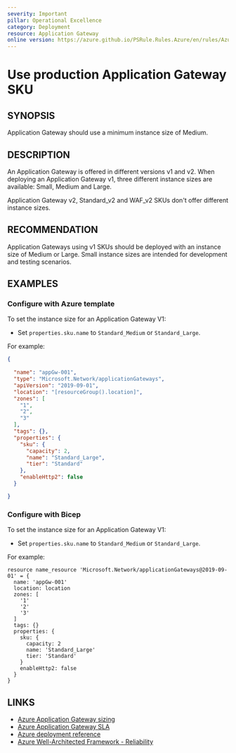 ```yaml
---
severity: Important
pillar: Operational Excellence
category: Deployment
resource: Application Gateway
online version: https://azure.github.io/PSRule.Rules.Azure/en/rules/Azure.AppGw.MinSku/
---
```


# Use production Application Gateway SKU

## SYNOPSIS

Application Gateway should use a minimum instance size of Medium.

## DESCRIPTION

An Application Gateway is offered in different versions v1 and v2.
When deploying an Application Gateway v1, three different instance sizes are available: Small, Medium and Large.

Application Gateway v2, Standard_v2 and WAF_v2 SKUs don't offer different instance sizes.

## RECOMMENDATION

Application Gateways using v1 SKUs should be deployed with an instance size of Medium or Large.
Small instance sizes are intended for development and testing scenarios.

## EXAMPLES

### Configure with Azure template

To set the instance size for an Application Gateway V1:

- Set `properties.sku.name` to `Standard_Medium` or `Standard_Large`.

For example:

```json
{
    
  "name": "appGw-001",
  "type": "Microsoft.Network/applicationGateways",
  "apiVersion": "2019-09-01",
  "location": "[resourceGroup().location]",
  "zones": [
    "1",
    "2",
    "3"
  ],
  "tags": {},
  "properties": {
    "sku": {
      "capacity": 2,
      "name": "Standard_Large",
      "tier": "Standard"
    },
    "enableHttp2": false
  }

}
```

### Configure with Bicep

To set the instance size for an Application Gateway V1:

- Set `properties.sku.name` to `Standard_Medium` or `Standard_Large`.

For example:

```bicep
resource name_resource 'Microsoft.Network/applicationGateways@2019-09-01' = {
  name: 'appGw-001'
  location: location
  zones: [
    '1'
    '2'
    '3'
  ]
  tags: {}
  properties: {
    sku: {
      capacity: 2
      name: 'Standard_Large'
      tier: 'Standard'
    }
    enableHttp2: false
  }
}
```

## LINKS

- [Azure Application Gateway sizing](https://docs.microsoft.com/azure/application-gateway/overview#sizing)
- [Azure Application Gateway SLA](https://azure.microsoft.com/support/legal/sla/application-gateway/)
- [Azure deployment reference](https://learn.microsoft.com/azure/templates/microsoft.network/applicationgateways?pivots=deployment-language-bicep#applicationgatewaysku)
- [Azure Well-Architected Framework - Reliability](https://learn.microsoft.com/azure/architecture/framework/resiliency/)
